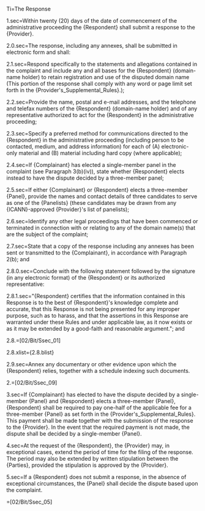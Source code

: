 Ti=The Response

1.sec=Within twenty (20) days of the date of commencement of the administrative proceeding the {Respondent} shall submit a response to the {Provider}.

2.0.sec=The response, including any annexes, shall be submitted in electronic form and shall:

2.1.sec=Respond specifically to the statements and allegations contained in the complaint and include any and all bases for the {Respondent} (domain-name holder) to retain registration and use of the disputed domain name (This portion of the response shall comply with any word or page limit set forth in the {Provider's_Supplemental_Rules}.);

2.2.sec=Provide the name, postal and e-mail addresses, and the telephone and telefax numbers of the {Respondent} (domain-name holder) and of any representative authorized to act for the {Respondent} in the administrative proceeding;

2.3.sec=Specify a preferred method for communications directed to the {Respondent} in the administrative proceeding (including person to be contacted, medium, and address information) for each of (A) electronic-only material and (B) material including hard copy (where applicable);

2.4.sec=If {Complainant} has elected a single-member panel in the complaint (see Paragraph 3(b)(iv)), state whether {Respondent} elects instead to have the dispute decided by a three-member panel;

2.5.sec=If either {Complainant} or {Respondent} elects a three-member {Panel}, provide the names and contact details of three candidates to serve as one of the {Panelists} (these candidates may be drawn from any {ICANN}-approved {Provider}'s list of panelists);

2.6.sec=Identify any other legal proceedings that have been commenced or terminated in connection with or relating to any of the domain name(s) that are the subject of the complaint;

2.7.sec=State that a copy of the response including any annexes has been sent or transmitted to the {Complainant}, in accordance with Paragraph 2(b); and

2.8.0.sec=Conclude with the following statement followed by the signature (in any electronic format) of the {Respondent} or its authorized representative:

2.8.1.sec="{Respondent} certifies that the information contained in this Response is to the best of {Respondent}'s knowledge complete and accurate, that this Response is not being presented for any improper purpose, such as to harass, and that the assertions in this Response are warranted under these Rules and under applicable law, as it now exists or as it may be extended by a good-faith and reasonable argument."; and

2.8.=[02/Bit/Ssec_01]

2.8.xlist={2.8.blist}

2.9.sec=Annex any documentary or other evidence upon which the {Respondent} relies, together with a schedule indexing such documents.

2.=[02/Bit/Ssec_09]

3.sec=If {Complainant} has elected to have the dispute decided by a single-member {Panel} and {Respondent} elects a three-member {Panel}, {Respondent} shall be required to pay one-half of the applicable fee for a three-member {Panel} as set forth in the {Provider's_Supplemental_Rules}. This payment shall be made together with the submission of the response to the {Provider}. In the event that the required payment is not made, the dispute shall be decided by a single-member {Panel}.

4.sec=At the request of the {Respondent}, the {Provider} may, in exceptional cases, extend the period of time for the filing of the response. The period may also be extended by written stipulation between the {Parties}, provided the stipulation is approved by the {Provider}.

5.sec=If a {Respondent} does not submit a response, in the absence of exceptional circumstances, the {Panel} shall decide the dispute based upon the complaint.

=[02/Bit/Ssec_05]